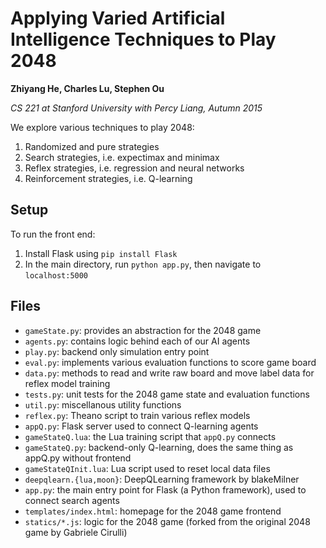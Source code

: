 Applying Varied Artificial Intelligence Techniques to Play 2048
====

**Zhiyang He, Charles Lu, Stephen Ou**

*CS 221 at Stanford University with Percy Liang, Autumn 2015*

We explore various techniques to play 2048: 
1. Randomized and pure strategies
2. Search strategies, i.e. expectimax and minimax
3. Reflex strategies, i.e. regression and neural networks
4. Reinforcement strategies, i.e. Q-learning

Setup
----
To run the front end:

1. Install Flask using `pip install Flask`
2. In the main directory, run `python app.py`, then navigate to `localhost:5000`

Files
-----
* `gameState.py`: provides an abstraction for the 2048 game
* `agents.py`: contains logic behind each of our AI agents
* `play.py`: backend only simulation entry point
* `eval.py`: implements various evaluation functions to score game board
* `data.py`: methods to read and write raw board and move label data for reflex model training
* `tests.py`: unit tests for the 2048 game state and evaluation functions
* `util.py`: miscellanous utility functions
* `reflex.py`: Theano script to train various reflex models
* `appQ.py`: Flask server used to connect Q-learning agents
* `gameStateQ.lua`: the Lua training script that `appQ.py` connects
* `gameStateQ.py`: backend-only Q-learning, does the same thing as appQ.py without frontend
* `gameStateQInit.lua`: Lua script used to reset local data files
* `deepqlearn.{lua,moon}`: DeepQLearning framework by blakeMilner
* `app.py`: the main entry point for Flask (a Python framework), used to connect search agents
* `templates/index.html`: homepage for the 2048 game frontend
* `statics/*.js`: logic for the 2048 game (forked from the original 2048 game by Gabriele Cirulli)


